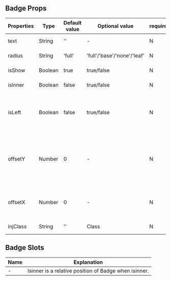 ## Badge Props

| Properties | Type    | Default value | Optional value              | required | Description                                                                    |
| ---------- | ------- | ------------- | --------------------------- | -------- | ------------------------------------------------------------------------------ |
| text       | String  | ''            | -                           | N        | Mark copywriting.                                                              |
| radius     | String  | 'full'        | 'full'/'base'/'none'/'leaf' | N        | Round -corner style.                                                           |
| isShow     | Boolean | true          | true/false                  | N        | Whether to display.                                                            |
| isInner    | Boolean | false         | true/false                  | N        | Whether it is inside.                                                          |
| isLeft     | Boolean | false         | true/false                  | N        | Whether it is located on the left (only isinner is effective when false).      |
| offsetY    | Number  | 0             | -                           | N        | The displacement of the upper and lower part (only when the Isinner is false). |
| offsetX    | Number  | 0             | -                           | N        | The left and right offset (only when the Isinner is false).                    |
| injClass   | String  | ''            | Class                       | N        | Inject the CSS name.                                                           |

## Badge Slots

| Name | Explanation                                           |
| ---- | ----------------------------------------------------- |
| -    | Isinner is a relative position of Badge when isinner. |
